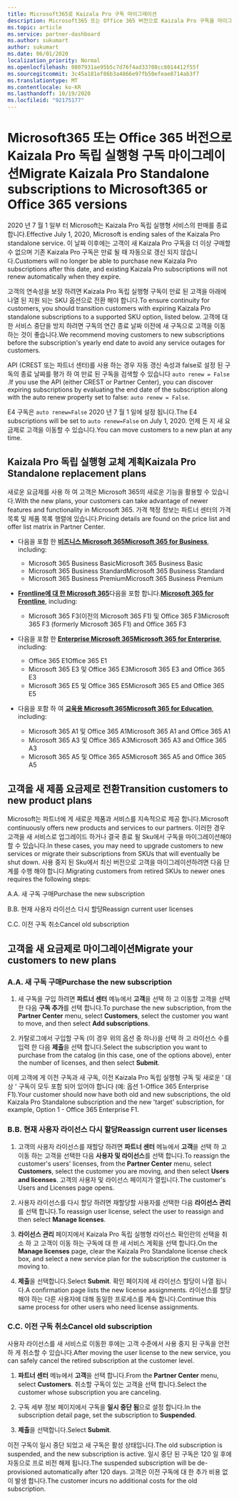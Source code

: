 ```yaml
---
title: Microsoft365로 Kaizala Pro 구독 마이그레이션
description: Microsoft365 또는 Office 365 버전으로 Kaizala Pro 구독을 마이그레이션하는 방법에 대해 알아봅니다. 고객 전환에 대 한 자세한 내용은이 문서를 참조 하세요.
ms.topic: article
ms.service: partner-dashboard
ms.author: sukumart
author: sukumart
ms.date: 06/01/2020
localization_priority: Normal
ms.openlocfilehash: 0807931ae95b5c7d76f4ad33708cc8014412f55f
ms.sourcegitcommit: 3c45a181ef86b3a4866e97fb50efeae8714ab3f7
ms.translationtype: MT
ms.contentlocale: ko-KR
ms.lasthandoff: 10/19/2020
ms.locfileid: "92175177"
---
```

# <a name="migrate-kaizala-pro-standalone-subscriptions-to-microsoft365-or-office-365-versions"></a><span data-ttu-id="529e9-104">Microsoft365 또는 Office 365 버전으로 Kaizala Pro 독립 실행형 구독 마이그레이션</span><span class="sxs-lookup"><span data-stu-id="529e9-104">Migrate Kaizala Pro Standalone subscriptions to Microsoft365 or Office 365 versions</span></span>

<span data-ttu-id="529e9-105">2020 년 7 월 1 일부 터 Microsoft는 Kaizala Pro 독립 실행형 서비스의 판매를 종료 합니다.</span><span class="sxs-lookup"><span data-stu-id="529e9-105">Effective July 1, 2020, Microsoft is ending sales of the Kaizala Pro standalone service.</span></span> <span data-ttu-id="529e9-106">이 날짜 이후에는 고객이 새 Kaizala Pro 구독을 더 이상 구매할 수 없으며 기존 Kaizala Pro 구독은 만료 될 때 자동으로 갱신 되지 않습니다.</span><span class="sxs-lookup"><span data-stu-id="529e9-106">Customers will no longer be able to purchase new Kaizala Pro subscriptions after this date, and existing Kaizala Pro subscriptions will not renew automatically when they expire.</span></span>

<span data-ttu-id="529e9-107">고객의 연속성을 보장 하려면 Kaizala Pro 독립 실행형 구독이 만료 된 고객을 아래에 나열 된 지원 되는 SKU 옵션으로 전환 해야 합니다.</span><span class="sxs-lookup"><span data-stu-id="529e9-107">To ensure continuity for customers, you should transition customers with expiring Kaizala Pro standalone subscriptions to a supported SKU option, listed below.</span></span> <span data-ttu-id="529e9-108">고객에 대 한 서비스 중단을 방지 하려면 구독의 연간 종료 날짜 이전에 새 구독으로 고객을 이동 하는 것이 좋습니다.</span><span class="sxs-lookup"><span data-stu-id="529e9-108">We recommend moving customers to new subscriptions before the subscription's yearly end date to avoid any service outages for customers.</span></span>

<span data-ttu-id="529e9-109">API (CREST 또는 파트너 센터)를 사용 하는 경우 자동 갱신 속성과 false로 설정 된 구독의 종료 날짜를 평가 하 여 만료 된 구독을 검색할 수 있습니다 `auto renew = False` .</span><span class="sxs-lookup"><span data-stu-id="529e9-109">If you use the API (either CREST or Partner Center), you can discover expiring subscriptions by evaluating the end date of the subscription along with the auto renew property set to false: `auto renew = False`.</span></span>

<span data-ttu-id="529e9-110">E4 구독은 `auto renew=False` 2020 년 7 월 1 일에 설정 됩니다.</span><span class="sxs-lookup"><span data-stu-id="529e9-110">The E4 subscriptions will be set to `auto renew=False` on July 1, 2020.</span></span> <span data-ttu-id="529e9-111">언제 든 지 새 요금제로 고객을 이동할 수 있습니다.</span><span class="sxs-lookup"><span data-stu-id="529e9-111">You can move customers to a new plan at any time.</span></span>

## <a name="kaizala-pro-standalone-replacement-plans"></a><span data-ttu-id="529e9-112">Kaizala Pro 독립 실행형 교체 계획</span><span class="sxs-lookup"><span data-stu-id="529e9-112">Kaizala Pro Standalone replacement plans</span></span>

<span data-ttu-id="529e9-113">새로운 요금제를 사용 하 여 고객은 Microsoft 365의 새로운 기능을 활용할 수 있습니다.</span><span class="sxs-lookup"><span data-stu-id="529e9-113">With the new plans, your customers can take advantage of newer features and functionality in Microsoft 365.</span></span> <span data-ttu-id="529e9-114">가격 책정 정보는 파트너 센터의 가격 목록 및 제품 목록 행렬에 있습니다.</span><span class="sxs-lookup"><span data-stu-id="529e9-114">Pricing details are found on the price list and offer list matrix in Partner Center.</span></span>

- <span data-ttu-id="529e9-115">다음을 포함 한 [**비즈니스 Microsoft 365**](https://www.microsoft.com/microsoft-365/compare-all-microsoft-365-products?&activetab=tab:primaryr2)</span><span class="sxs-lookup"><span data-stu-id="529e9-115">[**Microsoft 365 for Business**](https://www.microsoft.com/microsoft-365/compare-all-microsoft-365-products?&activetab=tab:primaryr2), including:</span></span>  
   - <span data-ttu-id="529e9-116">Microsoft 365 Business Basic</span><span class="sxs-lookup"><span data-stu-id="529e9-116">Microsoft 365 Business Basic</span></span>
   - <span data-ttu-id="529e9-117">Microsoft 365 Business Standard</span><span class="sxs-lookup"><span data-stu-id="529e9-117">Microsoft 365 Business Standard</span></span>
   - <span data-ttu-id="529e9-118">Microsoft 365 Business Premium</span><span class="sxs-lookup"><span data-stu-id="529e9-118">Microsoft 365 Business Premium</span></span>
    
- <span data-ttu-id="529e9-119">[**Frontline에 대 한 Microsoft 365**](https://www.microsoft.com/microsoft-365/microsoft-365-enterprise-f3?activetab=pivot:overviewtab)다음을 포함 합니다.</span><span class="sxs-lookup"><span data-stu-id="529e9-119">[**Microsoft 365 for Frontline**](https://www.microsoft.com/microsoft-365/microsoft-365-enterprise-f3?activetab=pivot:overviewtab), including:</span></span>
   - <span data-ttu-id="529e9-120">Microsoft 365 F3(이전의 Microsoft 365 F1) 및 Office 365 F3</span><span class="sxs-lookup"><span data-stu-id="529e9-120">Microsoft 365 F3 (formerly Microsoft 365 F1) and Office 365 F3</span></span>
    
- <span data-ttu-id="529e9-121">다음을 포함 한 [**Enterprise Microsoft 365**](https://www.microsoft.com/microsoft-365/compare-microsoft-365-enterprise-plans)</span><span class="sxs-lookup"><span data-stu-id="529e9-121">[**Microsoft 365 for Enterprise**](https://www.microsoft.com/microsoft-365/compare-microsoft-365-enterprise-plans), including:</span></span> 
   - <span data-ttu-id="529e9-122">Office 365 E1</span><span class="sxs-lookup"><span data-stu-id="529e9-122">Office 365 E1</span></span>
   - <span data-ttu-id="529e9-123">Microsoft 365 E3 및 Office 365 E3</span><span class="sxs-lookup"><span data-stu-id="529e9-123">Microsoft 365 E3 and Office 365 E3</span></span>
   - <span data-ttu-id="529e9-124">Microsoft 365 E5 및 Office 365 E5</span><span class="sxs-lookup"><span data-stu-id="529e9-124">Microsoft 365 E5 and Office 365 E5</span></span>

- <span data-ttu-id="529e9-125">다음을 포함 하 여 [**교육용 Microsoft 365**](https://www.microsoft.com/education/buy-license/microsoft365)</span><span class="sxs-lookup"><span data-stu-id="529e9-125">[**Microsoft 365 for Education**](https://www.microsoft.com/education/buy-license/microsoft365), including:</span></span> 
    - <span data-ttu-id="529e9-126">Microsoft 365 A1 및 Office 365 A1</span><span class="sxs-lookup"><span data-stu-id="529e9-126">Microsoft 365 A1 and Office 365 A1</span></span>
    - <span data-ttu-id="529e9-127">Microsoft 365 A3 및 Office 365 A3</span><span class="sxs-lookup"><span data-stu-id="529e9-127">Microsoft 365 A3 and Office 365 A3</span></span>
    - <span data-ttu-id="529e9-128">Microsoft 365 A5 및 Office 365 A5</span><span class="sxs-lookup"><span data-stu-id="529e9-128">Microsoft 365 A5 and Office 365 A5</span></span>

## <a name="transition-customers-to-new-product-plans"></a><span data-ttu-id="529e9-129">고객을 새 제품 요금제로 전환</span><span class="sxs-lookup"><span data-stu-id="529e9-129">Transition customers to new product plans</span></span>

<span data-ttu-id="529e9-130">Microsoft는 파트너에 게 새로운 제품과 서비스를 지속적으로 제공 합니다.</span><span class="sxs-lookup"><span data-stu-id="529e9-130">Microsoft continuously offers new products and services to our partners.</span></span> <span data-ttu-id="529e9-131">이러한 경우 고객을 새 서비스로 업그레이드 하거나 결국 종료 될 Sku에서 구독을 마이그레이션해야 할 수 있습니다.</span><span class="sxs-lookup"><span data-stu-id="529e9-131">In these cases, you may need to upgrade customers to new services or migrate their subscriptions from SKUs that will eventually be shut down.</span></span> <span data-ttu-id="529e9-132">사용 중지 된 Sku에서 최신 버전으로 고객을 마이그레이션하려면 다음 단계를 수행 해야 합니다.</span><span class="sxs-lookup"><span data-stu-id="529e9-132">Migrating customers from retired SKUs to newer ones requires the following steps:</span></span>

<span data-ttu-id="529e9-133">A.</span><span class="sxs-lookup"><span data-stu-id="529e9-133">A.</span></span> <span data-ttu-id="529e9-134">새 구독 구매</span><span class="sxs-lookup"><span data-stu-id="529e9-134">Purchase the new subscription</span></span>

<span data-ttu-id="529e9-135">B.</span><span class="sxs-lookup"><span data-stu-id="529e9-135">B.</span></span> <span data-ttu-id="529e9-136">현재 사용자 라이선스 다시 할당</span><span class="sxs-lookup"><span data-stu-id="529e9-136">Reassign current user licenses</span></span>

<span data-ttu-id="529e9-137">C.</span><span class="sxs-lookup"><span data-stu-id="529e9-137">C.</span></span> <span data-ttu-id="529e9-138">이전 구독 취소</span><span class="sxs-lookup"><span data-stu-id="529e9-138">Cancel old subscription</span></span>


## <a name="migrate-your-customers-to-new-plans"></a><span data-ttu-id="529e9-139">고객을 새 요금제로 마이그레이션</span><span class="sxs-lookup"><span data-stu-id="529e9-139">Migrate your customers to new plans</span></span>

### <a name="a-purchase-the-new-subscription"></a><span data-ttu-id="529e9-140">A.</span><span class="sxs-lookup"><span data-stu-id="529e9-140">A.</span></span> <span data-ttu-id="529e9-141">새 구독 구매</span><span class="sxs-lookup"><span data-stu-id="529e9-141">Purchase the new subscription</span></span>

1. <span data-ttu-id="529e9-142">새 구독을 구입 하려면 **파트너 센터** 메뉴에서 **고객**을 선택 하 고 이동할 고객을 선택한 다음 **구독 추가**를 선택 합니다.</span><span class="sxs-lookup"><span data-stu-id="529e9-142">To purchase the new subscription, from the **Partner Center** menu, select **Customers**, select the customer you want to move, and then select **Add subscriptions**.</span></span>

2. <span data-ttu-id="529e9-143">카탈로그에서 구입할 구독 (이 경우 위의 옵션 중 하나)을 선택 하 고 라이선스 수를 입력 한 다음 **제출**을 선택 합니다.</span><span class="sxs-lookup"><span data-stu-id="529e9-143">Select the subscription you want to purchase from the catalog (in this case, one of the options above), enter the number of licenses, and then select **Submit**.</span></span>

<span data-ttu-id="529e9-144">이제 고객에 게 이전 구독과 새 구독, 이전 Kaizala Pro 독립 실행형 구독 및 새로운 ' 대상 ' 구독이 모두 포함 되어 있어야 합니다 (예: 옵션 1-Office 365 Enterprise F1).</span><span class="sxs-lookup"><span data-stu-id="529e9-144">Your customer should now have both old and new subscriptions, the old Kaizala Pro Standalone subscription and the new 'target' subscription, for example, Option 1 - Office 365 Enterprise F1.</span></span>

### <a name="b-reassign-current-user-licenses"></a><span data-ttu-id="529e9-145">B.</span><span class="sxs-lookup"><span data-stu-id="529e9-145">B.</span></span> <span data-ttu-id="529e9-146">현재 사용자 라이선스 다시 할당</span><span class="sxs-lookup"><span data-stu-id="529e9-146">Reassign current user licenses</span></span>

1. <span data-ttu-id="529e9-147">고객의 사용자 라이선스를 재할당 하려면 **파트너 센터** 메뉴에서 **고객**을 선택 하 고 이동 하는 고객을 선택한 다음 **사용자 및 라이선스**를 선택 합니다.</span><span class="sxs-lookup"><span data-stu-id="529e9-147">To reassign the customer's users' licenses, from the **Partner Center** menu, select **Customers**, select the customer you are moving, and then select **Users and licenses**.</span></span> <span data-ttu-id="529e9-148">고객의 사용자 및 라이선스 페이지가 열립니다.</span><span class="sxs-lookup"><span data-stu-id="529e9-148">The customer's Users and Licenses page opens.</span></span>

2. <span data-ttu-id="529e9-149">사용자 라이선스를 다시 할당 하려면 재할당할 사용자를 선택한 다음 **라이선스 관리**를 선택 합니다.</span><span class="sxs-lookup"><span data-stu-id="529e9-149">To reassign user license, select the user to reassign and then select **Manage licenses**.</span></span>

3. <span data-ttu-id="529e9-150">**라이선스 관리** 페이지에서 Kaizala Pro 독립 실행형 라이선스 확인란의 선택을 취소 하 고 고객이 이동 하는 구독에 대 한 새 서비스 계획을 선택 합니다.</span><span class="sxs-lookup"><span data-stu-id="529e9-150">On the **Manage licenses** page, clear the Kaizala Pro Standalone license check box, and select a new service plan for the subscription the customer is moving to.</span></span>

4.  <span data-ttu-id="529e9-151">**제출**을 선택합니다.</span><span class="sxs-lookup"><span data-stu-id="529e9-151">Select **Submit**.</span></span> <span data-ttu-id="529e9-152">확인 페이지에 새 라이선스 할당이 나열 됩니다.</span><span class="sxs-lookup"><span data-stu-id="529e9-152">A confirmation page lists the new license assignments.</span></span> <span data-ttu-id="529e9-153">라이선스를 할당 해야 하는 다른 사용자에 대해 동일한 프로세스를 계속 합니다.</span><span class="sxs-lookup"><span data-stu-id="529e9-153">Continue this same process for other users who need license assignments.</span></span>

### <a name="c-cancel-old-subscription"></a><span data-ttu-id="529e9-154">C.</span><span class="sxs-lookup"><span data-stu-id="529e9-154">C.</span></span> <span data-ttu-id="529e9-155">이전 구독 취소</span><span class="sxs-lookup"><span data-stu-id="529e9-155">Cancel old subscription</span></span>

<span data-ttu-id="529e9-156">사용자 라이선스를 새 서비스로 이동한 후에는 고객 수준에서 사용 중지 된 구독을 안전 하 게 취소할 수 있습니다.</span><span class="sxs-lookup"><span data-stu-id="529e9-156">After moving the user license to the new service, you can safely cancel the retired subscription at the customer level.</span></span>

1.  <span data-ttu-id="529e9-157">**파트너 센터** 메뉴에서 **고객**을 선택 합니다.</span><span class="sxs-lookup"><span data-stu-id="529e9-157">From the **Partner Center** menu, select **Customers**.</span></span> <span data-ttu-id="529e9-158">취소할 구독이 있는 고객을 선택 합니다.</span><span class="sxs-lookup"><span data-stu-id="529e9-158">Select the customer whose subscription you are canceling.</span></span>

2.  <span data-ttu-id="529e9-159">구독 세부 정보 페이지에서 구독을 **일시 중단 됨**으로 설정 합니다.</span><span class="sxs-lookup"><span data-stu-id="529e9-159">In the subscription detail page, set the subscription to **Suspended**.</span></span>

3.  <span data-ttu-id="529e9-160">**제출**을 선택합니다.</span><span class="sxs-lookup"><span data-stu-id="529e9-160">Select **Submit**.</span></span>

<span data-ttu-id="529e9-161">이전 구독이 일시 중단 되었고 새 구독은 활성 상태입니다.</span><span class="sxs-lookup"><span data-stu-id="529e9-161">The old subscription is suspended, and the new subscription is active.</span></span> <span data-ttu-id="529e9-162">일시 중단 된 구독은 120 일 후에 자동으로 프로 비전 해제 됩니다.</span><span class="sxs-lookup"><span data-stu-id="529e9-162">The suspended subscription will be de-provisioned automatically after 120 days.</span></span> <span data-ttu-id="529e9-163">고객은 이전 구독에 대 한 추가 비용 없이 발생 합니다.</span><span class="sxs-lookup"><span data-stu-id="529e9-163">The customer incurs no additional costs for the old subscription.</span></span>
